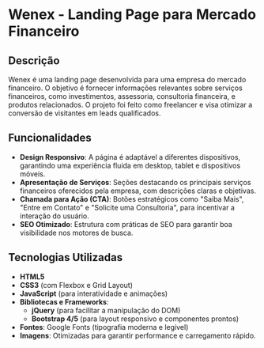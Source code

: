 # Wenex - Landing Page para Mercado Financeiro

## Descrição

Wenex é uma landing page desenvolvida para uma empresa do mercado financeiro. O objetivo é fornecer informações relevantes sobre serviços financeiros, como investimentos, assessoria, consultoria financeira, e produtos relacionados. O projeto foi feito como freelancer e visa otimizar a conversão de visitantes em leads qualificados.

## Funcionalidades

- **Design Responsivo**: A página é adaptável a diferentes dispositivos, garantindo uma experiência fluida em desktop, tablet e dispositivos móveis.
- **Apresentação de Serviços**: Seções destacando os principais serviços financeiros oferecidos pela empresa, com descrições claras e objetivas.
- **Chamada para Ação (CTA)**: Botões estratégicos como "Saiba Mais", "Entre em Contato" e "Solicite uma Consultoria", para incentivar a interação do usuário.
- **SEO Otimizado**: Estrutura com práticas de SEO para garantir boa visibilidade nos motores de busca.

## Tecnologias Utilizadas

- **HTML5**
- **CSS3** (com Flexbox e Grid Layout)
- **JavaScript** (para interatividade e animações)
- **Bibliotecas e Frameworks**:
  - **jQuery** (para facilitar a manipulação do DOM)
  - **Bootstrap 4/5** (para layout responsivo e componentes prontos)
- **Fontes**: Google Fonts (tipografia moderna e legível)
- **Imagens**: Otimizadas para garantir performance e carregamento rápido.
